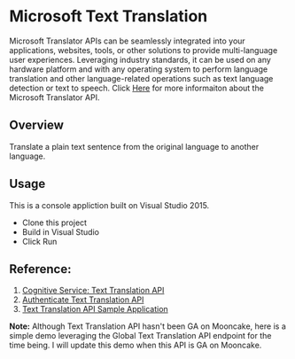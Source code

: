 # Microsoft Text Translation
Microsoft Translator APIs can be seamlessly integrated into your applications, websites, tools, or other solutions to provide multi-language user experiences. Leveraging industry standards, it can be used on any hardware platform and with any operating system to perform language translation and other language-related operations such as text language detection or text to speech. Click [Here](1) for more informaiton about the Microsoft Translator API.

## Overview
Translate a plain text sentence from the original language to another language.

## Usage
This is a console appliction built on Visual Studio 2015.
- Clone this project
- Build in Visual Studio
- Click Run

## Reference:
1. [Cognitive Service: Text Translation API](2)
1. [Authenticate Text Translation API](3)
1. [Text Translation API Sample Application](4)

**Note:** Although Text Translation API hasn't been GA on Mooncake, here is a simple demo leveraging the Global Text Translation API endpoint for the time being. I will update this demo when this API is GA on Mooncake.

[1]: https://www.microsoft.com/en-us/translator
[2]: http://docs.microsofttranslator.com/text-translate.html#!/default/get_GetLanguagesForTranslate
[3]: http://docs.microsofttranslator.com/oauth-token.html
[4]: https://github.com/MicrosoftTranslator

